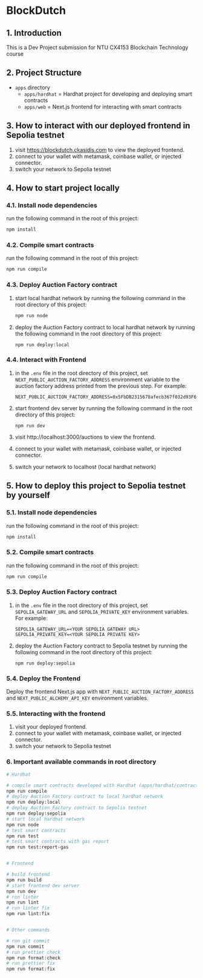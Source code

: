 # BlockDutch

## 1. Introduction

This is a Dev Project submission for NTU CX4153 Blockchain Technology course

## 2. Project Structure

- `apps` directory
  - `apps/hardhat` = Hardhat project for developing and deploying smart contracts
  - `apps/web` = Next.js frontend for interacting with smart contracts

## 3. How to interact with our deployed frontend in Sepolia testnet

1. visit https://blockdutch.ckasidis.com to view the deployed frontend.
2. connect to your wallet with metamask, coinbase wallet, or injected connector.
3. switch your network to Sepolia testnet

## 4. How to start project locally

### 4.1. Install node dependencies

run the following command in the root of this project:

```sh
npm install
```

### 4.2. Compile smart contracts

run the following command in the root of this project:

```sh
npm run compile
```

### 4.3. Deploy Auction Factory contract

1.  start local hardhat network by running the following command in the root directory of this project:
    ```sh
    npm run node
    ```
2.  deploy the Auction Factory contract to local hardhat network by running the following command in the root directory of this project:
    ```
    npm run deploy:local
    ```

### 4.4. Interact with Frontend

1. in the `.env` file in the root directory of this project, set `NEXT_PUBLIC_AUCTION_FACTORY_ADDRESS` environment variable to the auction factory address printed from the previous step. For example:

   ```
   NEXT_PUBLIC_AUCTION_FACTORY_ADDRESS=0x5FbDB2315678afecb367f032d93F642f64180aa3
   ```

2. start frontend dev server by running the following command in the root directory of this project:
   ```
   npm run dev
   ```
3. visit http://localhost:3000/auctions to view the frontend.
4. connect to your wallet with metamask, coinbase wallet, or injected connector.
5. switch your network to localhost (local hardhat network)

## 5. How to deploy this project to Sepolia testnet by yourself

### 5.1. Install node dependencies

run the following command in the root of this project:

```sh
npm install
```

### 5.2. Compile smart contracts

run the following command in the root of this project:

```sh
npm run compile
```

### 5.3. Deploy Auction Factory contract

1. in the `.env` file in the root directory of this project, set `SEPOLIA_GATEWAY_URL` and `SEPOLIA_PRIVATE_KEY` environment variables. For example:
   ```
   SEPOLIA_GATEWAY_URL=<YOUR SEPOLIA GATEWAY URL>
   SEPOLIA_PRIVATE_KEY=<YOUR SEPOLIA PRIVATE KEY>
   ```
2. deploy the Auction Factory contract to Sepolia testnet by running the following command in the root directory of this project:
   ```
   npm run deploy:sepolia
   ```

### 5.4. Deploy the Frontend

Deploy the frontend Next.js app with `NEXT_PUBLIC_AUCTION_FACTORY_ADDRESS` and `NEXT_PUBLIC_ALCHEMY_API_KEY` environment variables.

### 5.5. Interacting with the frontend

1. visit your deployed frontend.
2. connect to your wallet with metamask, coinbase wallet, or injected connector.
3. switch your network to Sepolia testnet

### 6. Important available commands in root directory

```sh
# Hardhat

# compile smart contracts developed with Hardhat (apps/hardhat/contracts)
npm run compile
# deploy Auction Factory contract to local hardhat network
npm run deploy:local
# deploy Auction Factory contract to Sepolia testnet
npm run deploy:sepolia
# start local hardhat network
npm run node
# test smart contracts
npm run test
# test smart contracts with gas report
npm run test:report-gas


# Frontend

# build frontend
npm run build
# start frontend dev server
npm run dev
# run linter
npm run lint
# run linter fix
npm run lint:fix


# Other commands

# run git commit
npm run commit
# run prettier check
npm run format:check
# run prettier fix
npm run format:fix
```
